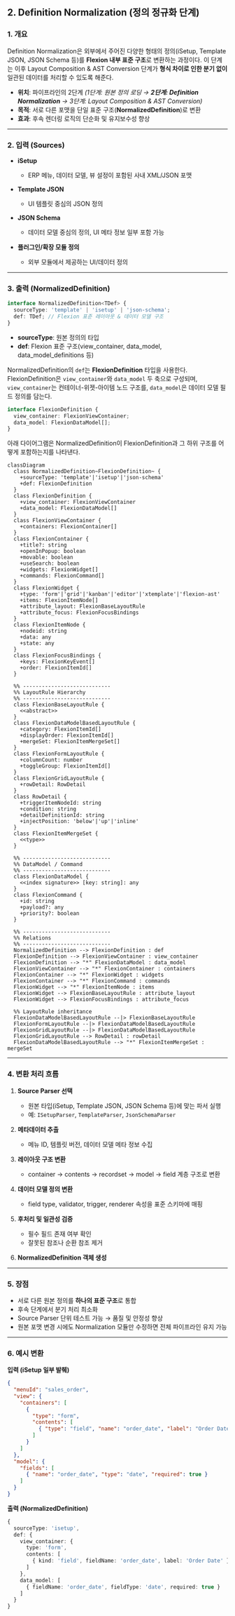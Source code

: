 ## 2. Definition Normalization (정의 정규화 단계)

### 1. 개요

Definition Normalization은 외부에서 주어진 다양한 형태의 정의(iSetup, Template JSON, JSON Schema 등)를 **Flexion 내부 표준 구조**로 변환하는 과정이다.
이 단계는 이후 Layout Composition & AST Conversion 단계가 **형식 차이로 인한 분기 없이** 일관된 데이터를 처리할 수 있도록 해준다.

* **위치**: 파이프라인의 2단계
  *(1단계: 원본 정의 로딩 → ****2단계: Definition Normalization**** → 3단계: Layout Composition & AST Conversion)*
* **목적**: 서로 다른 포맷을 단일 표준 구조(**NormalizedDefinition**)로 변환
* **효과**: 후속 렌더링 로직의 단순화 및 유지보수성 향상

---

### 2. 입력 (Sources)

* **iSetup**

  * ERP 메뉴, 데이터 모델, 뷰 설정이 포함된 사내 XML/JSON 포맷
* **Template JSON**

  * UI 템플릿 중심의 JSON 정의
* **JSON Schema**

  * 데이터 모델 중심의 정의, UI 메타 정보 일부 포함 가능
* **플러그인/확장 모듈 정의**

  * 외부 모듈에서 제공하는 UI/데이터 정의

---

### 3. 출력 (NormalizedDefinition)

```ts
interface NormalizedDefinition<TDef> {
  sourceType: 'template' | 'isetup' | 'json-schema';
  def: TDef; // Flexion 표준 레이아웃 & 데이터 모델 구조
}
```

* **sourceType**: 원본 정의의 타입
* **def**: Flexion 표준 구조(view\_container, data\_model, data\_model\_definitions 등)

NormalizedDefinition의 `def`는 **FlexionDefinition** 타입을 사용한다. FlexionDefinition은 `view_container`와 `data_model` 두 축으로 구성되며, `view_container`는 컨테이너-위젯-아이템 노드 구조를, `data_model`은 데이터 모델 필드 정의를 담는다.

```ts
interface FlexionDefinition {
  view_container: FlexionViewContainer;
  data_model: FlexionDataModel[];
}
```

아래 다이어그램은 NormalizedDefinition이 FlexionDefinition과 그 하위 구조를 어떻게 포함하는지를 나타낸다.

```mermaid
classDiagram
  class NormalizedDefinition~FlexionDefinition~ {
    +sourceType: 'template'|'isetup'|'json-schema'
    +def: FlexionDefinition
  }
  class FlexionDefinition {
    +view_container: FlexionViewContainer
    +data_model: FlexionDataModel[]
  }
  class FlexionViewContainer {
    +containers: FlexionContainer[]
  }
  class FlexionContainer {
    +title?: string
    +openInPopup: boolean
    +movable: boolean
    +useSearch: boolean
    +widgets: FlexionWidget[]
    +commands: FlexionCommand[]
  }
  class FlexionWidget {
    +type: 'form'|'grid'|'kanban'|'editor'|'xtemplate'|'flexion-ast'
    +items: FlexionItemNode[]
    +attribute_layout: FlexionBaseLayoutRule
    +attribute_focus: FlexionFocusBindings
  }
  class FlexionItemNode {
    +nodeid: string
    +data: any
    +state: any
  }
  class FlexionFocusBindings {
    +keys: FlexionKeyEvent[]
    +order: FlexionItemId[]
  }

  %% ----------------------------
  %% LayoutRule Hierarchy
  %% ----------------------------
  class FlexionBaseLayoutRule {
    <<abstract>>
  }
  class FlexionDataModelBasedLayoutRule {
    +category: FlexionItemId[]
    +displayOrder: FlexionItemId[]
    +mergeSet: FlexionItemMergeSet[]
  }
  class FlexionFormLayoutRule {
    +columnCount: number
    +toggleGroup: FlexionItemId[]
  }
  class FlexionGridLayoutRule {
    +rowDetail: RowDetail
  }
  class RowDetail {
    +triggerItemNodeId: string
    +condition: string
    +detailDefinitionId: string
    +injectPosition: 'below'|'up'|'inline'
  }
  class FlexionItemMergeSet {
    <<type>>
  }

  %% ----------------------------
  %% DataModel / Command
  %% ----------------------------
  class FlexionDataModel {
    <<index signature>> [key: string]: any
  }
  class FlexionCommand {
    +id: string
    +payload?: any
    +priority?: boolean
  }

  %% ----------------------------
  %% Relations
  %% ----------------------------
  NormalizedDefinition --> FlexionDefinition : def
  FlexionDefinition --> FlexionViewContainer : view_container
  FlexionDefinition --> "*" FlexionDataModel : data_model
  FlexionViewContainer --> "*" FlexionContainer : containers
  FlexionContainer --> "*" FlexionWidget : widgets
  FlexionContainer --> "*" FlexionCommand : commands
  FlexionWidget --> "*" FlexionItemNode : items
  FlexionWidget --> FlexionBaseLayoutRule : attribute_layout
  FlexionWidget --> FlexionFocusBindings : attribute_focus

  %% LayoutRule inheritance
  FlexionDataModelBasedLayoutRule --|> FlexionBaseLayoutRule
  FlexionFormLayoutRule --|> FlexionDataModelBasedLayoutRule
  FlexionGridLayoutRule --|> FlexionDataModelBasedLayoutRule
  FlexionGridLayoutRule --> RowDetail : rowDetail
  FlexionDataModelBasedLayoutRule --> "*" FlexionItemMergeSet : mergeSet
```

---

### 4. 변환 처리 흐름

1. **Source Parser 선택**

   * 원본 타입(iSetup, Template JSON, JSON Schema 등)에 맞는 파서 실행
   * 예: `ISetupParser`, `TemplateParser`, `JsonSchemaParser`
2. **메타데이터 추출**

   * 메뉴 ID, 템플릿 버전, 데이터 모델 메타 정보 수집
3. **레이아웃 구조 변환**

   * container → contents → recordset → model → field 계층 구조로 변환
4. **데이터 모델 정의 변환**

   * field type, validator, trigger, renderer 속성을 표준 스키마에 매핑
5. **후처리 및 일관성 검증**

   * 필수 필드 존재 여부 확인
   * 잘못된 참조나 순환 참조 제거
6. **NormalizedDefinition 객체 생성**

---

### 5. 장점

* 서로 다른 원본 정의를 **하나의 표준 구조**로 통합
* 후속 단계에서 분기 처리 최소화
* Source Parser 단위 테스트 가능 → 품질 및 안정성 향상
* 원본 포맷 변경 시에도 Normalization 모듈만 수정하면 전체 파이프라인 유지 가능

---

### 6. 예시 변환

**입력 (iSetup 일부 발췌)**

```json
{
  "menuId": "sales_order",
  "view": {
    "containers": [
      {
        "type": "form",
        "contents": [
          { "type": "field", "name": "order_date", "label": "Order Date" }
        ]
      }
    ]
  },
  "model": {
    "fields": [
      { "name": "order_date", "type": "date", "required": true }
    ]
  }
}
```

**출력 (NormalizedDefinition)**

```ts
{
  sourceType: 'isetup',
  def: {
    view_container: {
      type: 'form',
      contents: [
        { kind: 'field', fieldName: 'order_date', label: 'Order Date' }
      ]
    },
    data_model: [
      { fieldName: 'order_date', fieldType: 'date', required: true }
    ]
  }
}
```
